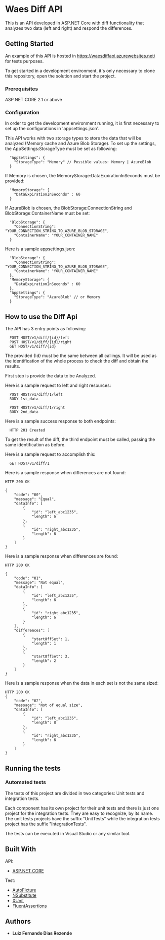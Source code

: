 # Waes Diff API

This is an API developed in ASP.NET Core with diff functionality that analyzes two data (left and right) and respond the differences.

## Getting Started

An example of this API is hosted in https://waesdiffapi.azurewebsites.net/ for tests purposes.

To get started in a development environment, it's only necessary to clone this repository, open the solution and start the project.

### Prerequisites

ASP.NET CORE 2.1 or above

### Configuration

In order to get the development environment running, it is first necessary to set up the configurations in 'appsettings.json'.

This API works with two storage types to store the data that will be analyzed (Memory cache and Azure Blob Storage). To set up the settings, the AppSettings:StorageType must be set as following:

```
  "AppSettings": {
    "StorageType": "Memory" // Possible values: Memory | AzureBlob
  }
```

If Memory is chosen, the MemoryStorage:DataExpirationInSeconds must be provided:

```
  "MemoryStorage": {
    "DataExpirationInSeconds" : 60
  }
```

If AzureBlob is chosen, the BlobStorage:ConnectionString and BlobStorage:ContainerName must be set:

```
  "BlobStorage": {
    "ConnectionString": "YOUR_CONNECTION_STRING_TO_AZURE_BLOB_STORAGE", 
    "ContainerName": "YOUR_CONTAINER_NAME"
  }
```

Here is a sample appsettings.json:

```
  "BlobStorage": {
    "ConnectionString": "YOUR_CONNECTION_STRING_TO_AZURE_BLOB_STORAGE", 
    "ContainerName": "YOUR_CONTAINER_NAME"
  },
  "MemoryStorage": {
    "DataExpirationInSeconds" : 60
  },
  "AppSettings": {
    "StorageType": "AzureBlob" // or Memory
  }
```

## How to use the Diff Api

The API has 3 entry points as following:

```
  POST HOST/v1/diff/{id}/left
  POST HOST/v1/diff/{id}/right
  GET HOST/v1/diff/{id}
```

The provided {Id} must be the same between all callings. It will be used as the identification of the whole process to check the diff and obtain the results.

First step is provide the data to be Analyzed.

Here is a sample request to left and right resources:

```
  POST HOST/v1/diff/1/left
  BODY 1st_data  
```
```
  POST HOST/v1/diff/1/right
  BODY 2nd_data  
```

Here is a sample success response to both endpoints:

```
  HTTP 201 Created
```

To get the result of the diff, the third endpoint must be called, passing the same identification as before.

Here is a sample request to accomplish this:

```
  GET HOST/v1/diff/1
```

Here is a sample response when differences are not found:

```
HTTP 200 OK

{
    "code": "00",
    "message": "Equal",
    "dataInfo": [
        {
            "id": "left_abc1235",
            "length": 6
        },
        {
            "id": "right_abc1235",
            "length": 6
        }
    ]
}
```

Here is a sample response when differences are found:

```
HTTP 200 OK

{
    "code": "01",
    "message": "Not equal",
    "dataInfo": [
        {
            "id": "left_abc1235",
            "length": 6
        },
        {
            "id": "right_abc1235",
            "length": 6
        }
    ],
    "differences": [
        {
            "startOffSet": 1,
            "length": 1
        },
        {
            "startOffSet": 3,
            "length": 2
        }
    ]
}
```

Here is a sample response when the data in each set is not the same sized:

```
HTTP 200 OK
{
    "code": "02",
    "message": "Not of equal size",
    "dataInfo": [
        {
            "id": "left_abc1235",
            "length": 8
        },
        {
            "id": "right_abc1235",
            "length": 6
        }
    ]
}
```

## Running the tests

### Automated tests

The tests of this project are divided in two categories: Unit tests and integration tests. 

Each component has its own project for their unit tests and there is just one project for the integration tests. They are easy to recognize, by its name. The unit tests projects have the suffix "UnitTests" while the integration tests project has the suffix "IntegrationTests".

The tests can be executed in Visual Studio or any similar tool.

## Built With
API:
* [ASP.NET CORE](https://www.asp.net/core/overview/aspnet-vnext) 

Test:
* [AutoFixture](https://github.com/AutoFixture/AutoFixture) 
* [NSubstitute](https://github.com/nsubstitute/NSubstitute) 
* [XUnit](https://github.com/xunit/xunit) 
* [FluentAssertions](https://github.com/fluentassertions/fluentassertions) 

## Authors

* **Luiz Fernando Dias Rezende** 
